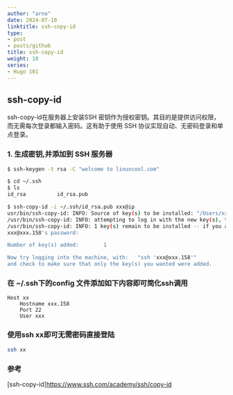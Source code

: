 ```yaml
---
author: "arno"
date: 2024-07-10
linktitle: ssh-copy-id
type:
- post
- posts/github
title: ssh-copy-id
weight: 10
series:
- Hugo 101
---
```



## ssh-copy-id

ssh-copy-id在服务器上安装SSH 密钥作为授权密钥。其目的是提供访问权限，而无需每次登录都输入密码。这有助于使用 SSH 协议实现自动、无密码登录和单点登录。

### 1. 生成密钥,并添加到 SSH 服务器

```bash
$ ssh-keygen -t rsa -C "welcome to linuxcool.com"

$ cd ~/.ssh
$ ls
id_rsa          id_rsa.pub

$ ssh-copy-id -i ~/.ssh/id_rsa.pub xxx@ip
usr/bin/ssh-copy-id: INFO: Source of key(s) to be installed: "/Users/xxx/.ssh/id_rsa.pub"
/usr/bin/ssh-copy-id: INFO: attempting to log in with the new key(s), to filter out any that are already installed
/usr/bin/ssh-copy-id: INFO: 1 key(s) remain to be installed -- if you are prompted now it is to install the new keys
xxx@xxx.158's password:

Number of key(s) added:        1

Now try logging into the machine, with:   "ssh 'xxx@xxx.158'"
and check to make sure that only the key(s) you wanted were added.

```

### 在 ~/.ssh下的config 文件添加如下内容即可简化ssh调用

```text
Host xx
    Hostname xxx.158
    Port 22
    User xxx
```

### 使用ssh xx即可无需密码直接登陆

```bash
ssh xx

```

### 参考

[ssh-copy-id]<https://www.ssh.com/academy/ssh/copy-id>
